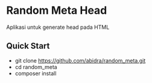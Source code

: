 # Random Meta Head
Aplikasi untuk generate head pada HTML

## Quick Start
- git clone https://github.com/abidra/random_meta.git
- cd random_meta
- composer install

